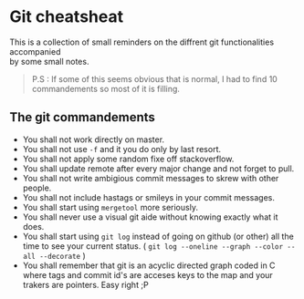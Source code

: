 # Git cheatsheat 

This is a collection of small reminders on the diffrent git functionalities accompanied  
by some small notes. 

> P.S : If some of this seems obvious that is normal, I had to find 10 commandements so 
most of it is filling.

## The git commandements

- You shall not work directly on master. 
- You shall not use `-f` and it you do only by last resort. 
- You shall not apply some random fixe off stackoverflow.
- You shall update remote after every major change and not forget to pull. 
- You shall not write ambigious commit messages to skrew with other people. 
- You shall not include hastags or smileys in your commit messages.
- You shall start using `mergetool` more seriously.
- You shall never use a visual git aide without knowing exactly what it does. 
- You shall start using `git log` instead of going on github (or other) all the time 
to see your current status. ( `git log --oneline --graph --color --all --decorate` )
- You shall remember that git is an acyclic directed graph coded in C where tags and 
commit id's are acceses keys to the map and your trakers are pointers. Easy right ;P


